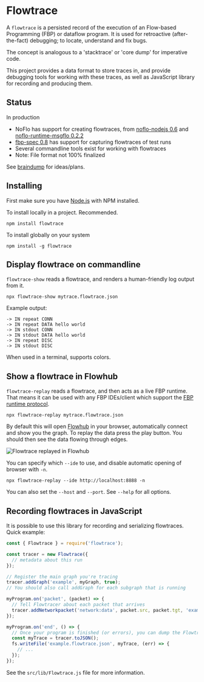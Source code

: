 Flowtrace
=========

A `flowtrace` is a persisted record of the execution of an Flow-based Programming (FBP) or dataflow program.
It is used for retroactive (after-the-fact) debugging; to locate, understand and fix bugs. 

The concept is analogous to a 'stacktrace' or 'core dump' for imperative code.

This project provides a data format to store traces in, and provide debugging tools for working with these traces, as well as JavaScript library for recording and producing them.

## Status

In production

* NoFlo has support for creating flowtraces,
from [noflo-nodejs 0.6](https://github.com/noflo/noflo-nodejs#debugging)
and [noflo-runtime-msgflo 0.2.2](https://github.com/noflo/noflo-runtime-msgflo#debugging)
* [fbp-spec 0.8](https://github.com/flowbased/fbp-spec) has support for capturing flowtraces of test runs
* Several commandline tools exist for working with flowtraces
* Note: File format not 100% finalized

See [braindump](./doc/braindump.md) for ideas/plans.

## Installing

First make sure you have [Node.js](http://nodejs.org/) with NPM installed.

To install locally in a project. Recommended.

    npm install flowtrace

To install globally on your system

    npm install -g flowtrace

## Display flowtrace on commandline

`flowtrace-show` reads a flowtrace, and renders a human-friendly log output from it.

    npx flowtrace-show mytrace.flowtrace.json

Example output:

```
-> IN repeat CONN
-> IN repeat DATA hello world
-> IN stdout CONN
-> IN stdout DATA hello world
-> IN repeat DISC
-> IN stdout DISC
```

When used in a terminal, supports colors.

## Show a flowtrace in Flowhub

`flowtrace-replay` reads a flowtrace, and then acts as a live FBP runtime. That means it can be used with
any FBP IDEs/client which support the [FBP runtime protocol](http://noflojs.org/documentation/protocol/).

    npx flowtrace-replay mytrace.flowtrace.json

By default this will open [Flowhub](https://app.flowhub.io) in your browser, automatically connect and show you the graph.
To replay the data press the play button. You should then see the data flowing through edges.

![Flowtrace replayed in Flowhub](./doc/flowtrace-replay-flowhub.png)

You can specify which `--ide` to use, and disable automatic opening of browser with `-n`.

    npx flowtrace-replay --ide http://localhost:8888 -n

You can also set the `--host` and `--port`. See `--help` for all options.

## Recording flowtraces in JavaScript

It is possible to use this library for recording and serializing flowtraces. Quick example:

```javascript
const { Flowtrace } = require('flowtrace');

const tracer = new Flowtrace({
  // metadata about this run
});

// Register the main graph you're tracing
tracer.addGraph('example', myGraph, true);
// You should also call addGraph for each subgraph that is running

myProgram.on('packet', (packet) => {
  // Tell Flowtracer about each packet that arrives
  tracer.addNetworkpacket('network:data', packet.src, packet.tgt, 'example', packet.data);
});

myProgram.on('end', () => {
  // Once your program is finished (or errors), you can dump the Flowtrace
  const myTrace = tracer.toJSON();
  fs.writeFile('example.flowtrace.json', myTrace, (err) => {
    // ...
  });
});
```

See the `src/lib/Flowtrace.js` file for more information.
